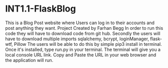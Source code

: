 # INT1.1-FlaskBlog
This is a Blog Post website 
where Users can log in to their accounts and post anything they want. Project Created by Farhan Begg
In order to run this code they will have to download code from git hub. Secondly the users will have to download multiple imports sqlalchemy, bcrypt, loginManager, flask-wtf, Pillow The users will be able to do this by simple pip3 install in terminal.  Once it's installed, type run.py in your terminal. The terminal will give you a local console URL link. Copy and Paste the URL in your web browser and the application will run.
